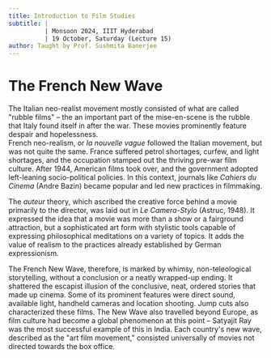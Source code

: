 ```yaml
---
title: Introduction to Film Studies
subtitle: |
          | Monsoon 2024, IIIT Hyderabad
          | 19 October, Saturday (Lecture 15)
author: Taught by Prof. Sushmita Banerjee
---
```


# The French New Wave
The Italian neo-realist movement mostly consisted of what are called "rubble films" – the an important part of the mise-en-scene is the rubble that Italy found itself in after the war. These movies prominently feature despair and hopelessness.  
French neo-realism, or *la nouvelle vague* followed the Italian movement, but was not quite the same. France suffered petrol shortages, curfew, and light shortages, and the occupation stamped out the thriving pre-war film culture. After 1944, American films took over, and the government adopted left-leaning socio-political policies. In this context, journals like *Cahiers du Cinema* (Andre Bazin) became popular and led new practices in filmmaking.

The *auteur* theory, which ascribed the creative force behind a movie primarily to the director, was laid out in *Le Camera-Stylo* (Astruc, 1948). It expressed the idea that a movie was more than a show or a fairground attraction, but a sophisticated art form with stylistic tools capable of expressing philosophical meditations on a variety of topics. It adds the value of realism to the practices already established by German expressionism.

The French New Wave, therefore, is marked by whimsy, non-teleological storytelling, without a conclusion or a neatly wrapped-up ending. It shattered the escapist illusion of the conclusive, neat, ordered stories that made up cinema. Some of its prominent features were direct sound, available light, handheld cameras and location shooting. Jump cuts also characterized these films. The New Wave also travelled beyond Europe, as film culture had become a global phenomenon at this point – Satyajit Ray was the most successful example of this in India. Each country's new wave, described as the "art film movement," consisted universally of movies not directed towards the box office.
